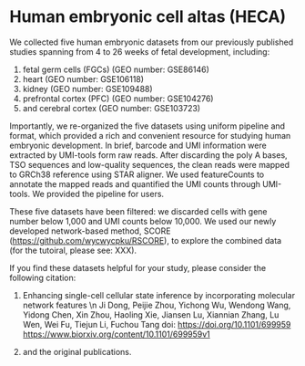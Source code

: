 # Human embryonic cell altas (HECA)

We collected five human embryonic datasets from our previously published studies spanning from 4 to 26 weeks of fetal development, including:
1. fetal germ cells (FGCs) (GEO number: GSE86146)
2. heart (GEO number: GSE106118)
3. kidney (GEO number: GSE109488)
4. prefrontal cortex (PFC) (GEO number: GSE104276)
5. and cerebral cortex (GEO number: GSE103723)

Importantly, we re-organized the five datasets using uniform pipeline and format, which provided a rich and convenient resource for studying human embryonic development. In brief, barcode and UMI information were extracted by UMI-tools form raw reads. After discarding the poly A bases, TSO sequences and low-quality sequences, the clean reads were mapped to GRCh38 reference using STAR aligner. We used featureCounts to annotate the mapped reads and quantified the UMI counts through UMI-tools. We provided the pipeline for users.

These five datasets have been filtered: we discarded cells with gene number below 1,000 and UMI counts below 10,000. We used our newly developed network-based method, SCORE (https://github.com/wycwycpku/RSCORE), to explore the combined data (for the tutoiral, please see: XXX).

If you find these datasets helpful for your study, please consider the following citation:

1. Enhancing single-cell cellular state inference by incorporating molecular network features \n
   Ji Dong, Peijie Zhou, Yichong Wu, Wendong Wang, Yidong Chen, Xin Zhou, Haoling Xie, Jiansen Lu, Xiannian Zhang, Lu Wen, Wei Fu, Tiejun Li, Fuchou Tang
doi: https://doi.org/10.1101/699959
https://www.biorxiv.org/content/10.1101/699959v1

2. and the original publications.
